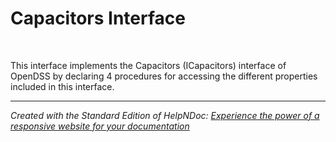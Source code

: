 # Capacitors Interface

&nbsp;

This interface implements the Capacitors (ICapacitors) interface of OpenDSS by declaring 4 procedures for accessing the different properties included in this interface.


***
_Created with the Standard Edition of HelpNDoc: [Experience the power of a responsive website for your documentation](<https://www.helpndoc.com/feature-tour/produce-html-websites/>)_
